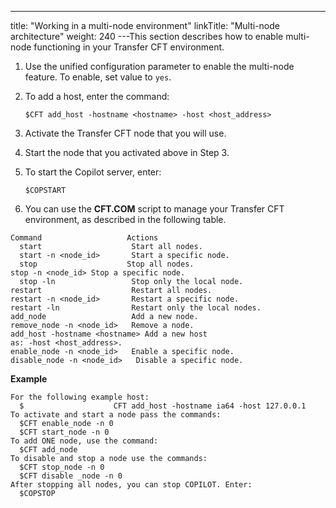 ---
title: "Working in a multi-node environment"
linkTitle: "Multi-node architecture"
weight: 240
---This section describes how to enable multi-node functioning in your Transfer CFT environment.

1. Use the unified configuration parameter to enable the multi-node feature. To enable, set value to `yes`.

1. To add a host, enter the command:

    `$CFT add_host -hostname <hostname> -host <host_address>`

1. Activate the Transfer CFT node that you will use.

1. Start the node that you activated above in Step 3.

1. To start the Copilot server, enter:

    `$COPSTART`

1. You can use the ****CFT.COM**** script to manage your Transfer CFT environment, as described in the following table.

```
Command                   Actions
  start                    Start all nodes.
  start -n <node_id>       Start a specific node.
  stop                    Stop all nodes.
stop -n <node_id> Stop a specific node.
  stop -ln                 Stop only the local node.
restart                    Restart all nodes.
restart -n <node_id>       Restart a specific node.
restart -ln                Restart only the local nodes.
add_node                   Add a new node.
remove_node -n <node_id>   Remove a node.
add_host -hostname <hostname> Add a new host
as: -host <host_address>.
enable_node -n <node_id>   Enable a specific node.
disable_node -n <node_id>   Disable a specific node.
```

****Example****

```
For the following example host:
  $                    CFT add_host -hostname ia64 -host 127.0.0.1
To activate and start a node pass the commands:
  $CFT enable_node -n 0
  $CFT start_node -n 0
To add ONE node, use the command:
  $CFT add_node
To disable and stop a node use the commands:
  $CFT stop_node -n 0
  $CFT disable _node -n 0
After stopping all nodes, you can stop COPILOT. Enter:
  $COPSTOP
```
